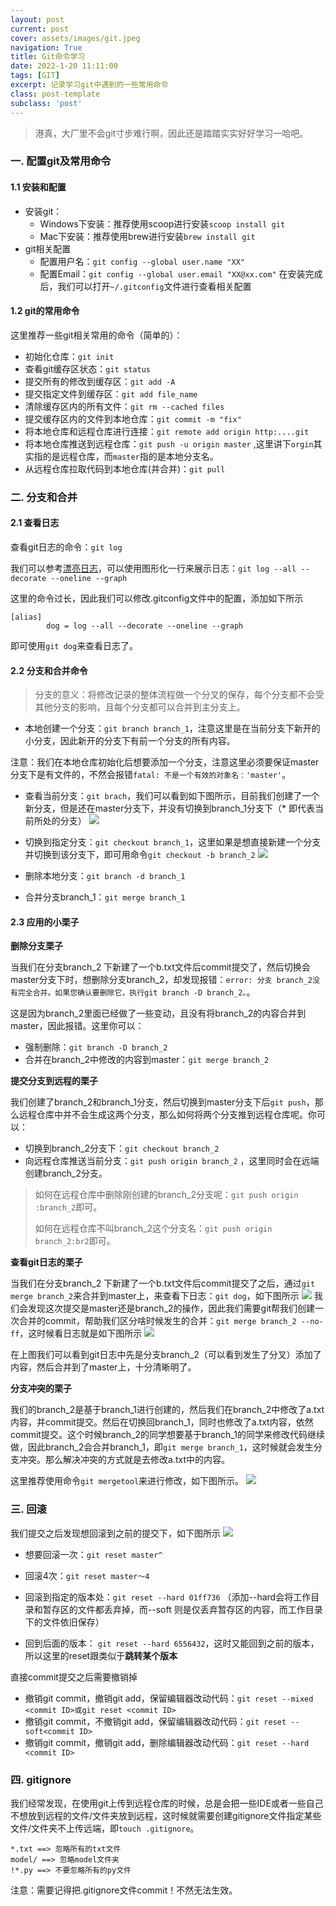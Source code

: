 ```yaml
---
layout: post
current: post
cover: assets/images/git.jpeg
navigation: True
title: Git命令学习
date: 2022-1-20 11:11:00
tags: [GIT]
excerpt: 记录学习git中遇到的一些常用命令
class: post-template
subclass: 'post'
---
```




> 港真，大厂里不会git寸步难行啊，因此还是踏踏实实好好学习一哈吧。

### 一. 配置git及常用命令
#### 1.1 安装和配置
 * 安装git：
 	* Windows下安装：推荐使用scoop进行安装`scoop install git`
 	* Mac下安装：推荐使用brew进行安装`brew install git`
 * git相关配置
 	* 配置用户名：`git config --global user.name "XX"`
 	* 配置Email：`git config --global user.email "XX@xx.com"`
在安装完成后，我们可以打开`~/.gitconfig`文件进行查看相关配置

#### 1.2 git的常用命令
这里推荐一些git相关常用的命令（简单的）：

* 初始化仓库：`git init`
* 查看git缓存区状态：`git status`
* 提交所有的修改到缓存区：`git add -A`
* 提交指定文件到缓存区：`git add file_name`
* 清除缓存区内的所有文件：`git rm --cached files`
* 提交缓存区内的文件到本地仓库：`git commit -m "fix"` 
* 将本地仓库和远程仓库进行连接：`git remote add origin http:....git` 
* 将本地仓库推送到远程仓库：`git push -u origin master` ,这里讲下`orgin`其实指的是远程仓库，而`master`指的是本地分支名。
* 从远程仓库拉取代码到本地仓库(并合并)：`git pull`

### 二. 分支和合并
#### 2.1 查看日志
查看git日志的命令：`git log`

我们可以参考[漂亮日志](https://stackoverflow.com/questions/1057564/pretty-git-branch-graphs)，可以使用图形化一行来展示日志：`git log --all --decorate --oneline --graph`

这里的命令过长，因此我们可以修改.gitconfig文件中的配置，添加如下所示
```
[alias]
        dog = log --all --decorate --oneline --graph
```
即可使用`git dog`来查看日志了。

#### 2.2 分支和合并命令
> 分支的意义：将修改记录的整体流程做一个分叉的保存，每个分支都不会受其他分支的影响，且每个分支都可以合并到主分支上。

* 本地创建一个分支：`git branch branch_1`，注意这里是在当前分支下新开的小分支，因此新开的分支下有前一个分支的所有内容。

注意：我们在本地仓库初始化后想要添加一个分支，注意这里必须要保证master分支下是有文件的，不然会报错`fatal: 不是一个有效的对象名：'master'`。

* 查看当前分支：`git brach`，我们可以看到如下图所示，目前我们创建了一个新分支，但是还在master分支下，并没有切换到branch_1分支下（* 即代表当前所处的分支）
![](https://raw.githubusercontent.com/yy2lyx/picgo/admin/img/1.jpg)

* 切换到指定分支：`git checkout branch_1`，这里如果是想直接新建一个分支并切换到该分支下，即可用命令`git checkout -b branch_2`
![](https://raw.githubusercontent.com/yy2lyx/picgo/admin/img/2.jpg)
* 删除本地分支：`git branch -d branch_1`
* 合并分支branch_1：`git merge branch_1`

#### 2.3 应用的小栗子
**删除分支栗子**

当我们在分支branch_2 下新建了一个b.txt文件后commit提交了，然后切换会master分支下时，想删除分支branch_2，却发现报错：`error: 分支 branch_2没有完全合并。如果您确认要删除它，执行git branch -D branch_2。`。

这是因为branch_2里面已经做了一些变动，且没有将branch_2的内容合并到master，因此报错。这里你可以：

*  强制删除：`git branch -D branch_2`
*  合并在branch_2中修改的内容到master：`git merge branch_2`

**提交分支到远程的栗子**

我们创建了branch_2和branch_1分支，然后切换到master分支下后`git push`，那么远程仓库中并不会生成这两个分支，那么如何将两个分支推到远程仓库呢。你可以：

* 切换到branch_2分支下：`git checkout branch_2`
* 向远程仓库推送当前分支：`git push origin branch_2` ，这里同时会在远端创建branch_2分支。

> 如何在远程仓库中删除刚创建的branch_2分支呢：`git push origin :branch_2`即可。
> 
> 如何在远程仓库不叫branch_2这个分支名：`git push origin branch_2:br2`即可。

**查看git日志的栗子**

当我们在分支branch_2 下新建了一个b.txt文件后commit提交了之后，通过`git merge branch_2`来合并到master上，来查看下日志：`git dog`，如下图所示
![](https://raw.githubusercontent.com/yy2lyx/picgo/admin/img/3.jpg)
我们会发现这次提交是master还是branch_2的操作，因此我们需要git帮我们创建一次合并的commit，帮助我们区分啥时候发生的合并：`git merge branch_2 --no-ff`，这时候看日志就是如下图所示
![](https://raw.githubusercontent.com/yy2lyx/picgo/admin/img/4.jpg)

在上图我们可以看到git日志中先是分支branch_2（可以看到发生了分叉）添加了内容，然后合并到了master上，十分清晰明了。

**分支冲突的栗子**

我们的branch_2是基于branch_1进行创建的，然后我们在branch_2中修改了a.txt内容，并commit提交。然后在切换回branch_1，同时也修改了a.txt内容，依然commit提交。这个时候branch_2的同学想要基于branch_1的同学来修改代码继续做，因此branch_2会合并branch_1，即`git merge branch_1`，这时候就会发生分支冲突。那么解决冲突的方式就是去修改a.txt中的内容。

这里推荐使用命令`git mergetool`来进行修改，如下图所示。
![](https://raw.githubusercontent.com/yy2lyx/picgo/admin/img/5.jpg)

### 三. 回滚
我们提交之后发现想回滚到之前的提交下，如下图所示
![](https://raw.githubusercontent.com/yy2lyx/picgo/admin/img/6.jpg)

* 想要回滚一次：`git reset master^`
* 回滚4次：`git reset master～4`
* 回滚到指定的版本处：`git reset --hard 01ff736` （添加--hard会将工作目录和暂存区的文件都丢弃掉，而--soft 则是仅丢弃暂存区的内容，而工作目录下的文件依旧保存）

* 回到后面的版本： `git reset --hard 6556432`，这时又能回到之前的版本，所以这里的reset跟类似于**跳转某个版本**


直接commit提交之后需要撤销掉

* 撤销git commit，撤销git add，保留编辑器改动代码：`git reset --mixed <commit ID>或git reset <commit ID>`
* 撤销git commit，不撤销git add，保留编辑器改动代码：`git reset --soft<commit ID>`
* 撤销git commit，撤销git add，删除编辑器改动代码：`git reset --hard <commit ID>`


### 四. gitignore
我们经常发现，在使用git上传到远程仓库的时候，总是会把一些IDE或者一些自己不想放到远程的文件/文件夹放到远程，这时候就需要创建gitignore文件指定某些文件/文件夹不上传远端，即`touch .gitignore`。

```
*.txt ==> 忽略所有的txt文件
model/ ==> 忽略model文件夹
!*.py ==> 不要忽略所有的py文件
```
注意：需要记得把.gitignore文件commit！不然无法生效。



